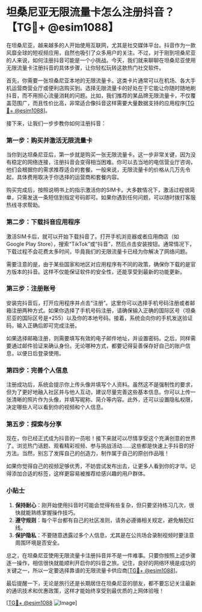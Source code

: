 # 坦桑尼亚无限流量卡怎么注册抖音？【TG💪+ @esim1088】

在坦桑尼亚，越来越多的人开始使用互联网，尤其是社交媒体平台。抖音作为一款风靡全球的短视频应用，自然也吸引了众多用户的关注。不过，对于刚到坦桑尼亚的人来说，如何注册抖音可能是一个小挑战。今天，我们就来聊聊在坦桑尼亚使用无限流量卡注册抖音的具体步骤，让你轻松玩转这款热门社交软件。

首先，你需要一张坦桑尼亚本地的无限流量卡。这类卡片通常可以在机场、各大手机运营商营业厅或便利店购买到。选择无限流量卡的好处在于它能让你随时随地刷抖音，而不用担心流量消耗的问题。比如，我们推荐的某品牌无限流量卡，不仅覆盖范围广，而且性价比高，非常适合像抖音这样需要大量数据支持的应用程序[[TG💪+ @esim1088](https://t.me/s/esim1088)]。

接下来，让我们一步步教你如何注册抖音：

### 第一步：购买并激活无限流量卡

当你到达坦桑尼亚后，第一步就是购买一张无限流量卡。这一步非常关键，因为没有稳定的网络连接，注册抖音会变得相当困难。你可以去当地的电信营业厅咨询，他们会根据你的需求推荐适合的套餐。一般来说，无限流量卡的价格从几万先令起，具体费用取决于你选择的运营商和套餐内容。

购买完成后，按照说明书上的指示激活你的SIM卡。大多数情况下，激活过程很简单，只需发送一条短信到指定号码即可。如果你遇到任何问题，可以随时拨打客服热线寻求帮助。

### 第二步：下载抖音应用程序

激活SIM卡后，就可以开始下载抖音了。打开手机浏览器或者应用商店（如Google Play Store），搜索“TikTok”或“抖音”，然后点击安装按钮。通常情况下，下载过程不会花费太多时间，毕竟我们的无限流量卡已经为你解决了网络问题。

需要注意的是，由于某些国家和地区对应用程序有不同的政策，确保你下载的是官方版本的抖音。这样不仅能保证软件的安全性，还能享受到最新的功能更新。

### 第三步：注册账号

安装完抖音后，打开应用程序并点击“注册”。这里你可以选择手机号码注册或者邮箱注册两种方式。如果你选择了手机号码注册，请确保输入正确的国际区号（坦桑尼亚的国际区号是+255）以及你的本地号码。接着，系统会向你的手机发送验证码，输入正确后即可完成注册。

如果选择邮箱注册，则需要填写有效的电子邮件地址，并设置密码。之后，同样需要通过邮件验证来确认身份。无论哪种方式，都要记得妥善保存好自己的账户信息，以便日后登录使用。

### 第四步：完善个人信息

注册成功后，系统会提示你上传头像并填写个人资料。虽然这不是强制性的要求，但为了更好地融入社区并与他人互动，建议尽量完善这些基本信息。你可以上传一张清晰的照片作为头像，并填写昵称、简介等内容。此外，还可以设置隐私权限，决定哪些人可以看到你的视频和个人信息。

### 第五步：探索与分享

现在，你已经正式成为抖音的一员啦！接下来就可以尽情享受这个充满创意的世界了。浏览热门话题、观看精彩视频、参与挑战活动……这些都是快速上手抖音的好方法。当然，别忘了发挥自己的创造力，制作属于自己的原创作品哦！

如果你觉得自己的视频足够优秀，不妨尝试发布出去，让更多人看到你的才华。记得添加合适的标签，这样更容易被推荐给感兴趣的用户群体。

### 小贴士

1. **保持耐心**：刚开始使用抖音时可能会觉得有些复杂，但只要坚持练习几次，很快就能熟练掌握操作技巧。
2. **遵守规则**：每个平台都有自己的社区准则，请务必遵循相关规定，避免触犯红线。
3. **保护隐私**：不要随意透露过多个人信息，尤其是在公共场合录制视频时要注意周围环境是否安全。

总之，在坦桑尼亚使用无限流量卡注册抖音并不是一件难事。只要你按照上述步骤逐一操作，相信很快就能顺利开启你的抖音之旅。记住，良好的网络环境是成功的关键之一，所以一定要选择靠谱的无限流量卡供应商[[TG💪+ @esim1088](https://t.me/s/esim1088)]。

最后提醒一下，无论是旅行还是长期居住在坦桑尼亚的朋友，都不要忘记关注最新的通讯技术和优惠政策，这样才能始终享受到最优质的上网体验哦！

[[TG💪+ @esim1088](https://t.me/s/esim1088) ![Image](https://i.postimg.cc/4NQfJmqS/Snipaste-2025-05-13-00-14-12.png)]